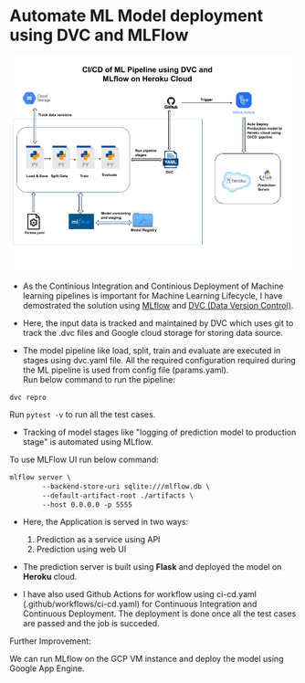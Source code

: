 # Automate ML Model deployment using DVC and MLFlow

![ML Pipeline](/Misc/ML_pipeline.png "Workflow")

* As the Continious Integration and Continious Deployment of Machine learning pipelines is important for Machine Learning Lifecycle, I  have demostrated the solution using [MLflow](https://mlflow.org/) and [DVC (Data Version Control)](https://dvc.org/).

* Here, the input data is tracked and maintained by DVC which uses git to track the .dvc files and Google cloud storage for storing data source. 

* The model pipeline like load, split, train and evaluate are executed in stages using dvc.yaml file. All the required configuration required during the ML pipeline is used from config file (params.yaml).<br>
Run below command to run the pipeline:
```
dvc repro
```
Run ```pytest -v``` to run all the test cases.
* Tracking of model stages like "logging of prediction model to production stage" is automated using MLflow. 

To use MLFlow UI run below command:
```
mlflow server \
        --backend-store-uri sqlite:///mlflow.db \
        --default-artifact-root ./artifacts \
        --host 0.0.0.0 -p 5555
```

* Here, the Application is served in two ways:<br>
    1. Prediction as a service using API
    1. Prediction using web UI 

* The prediction server is built using **Flask** and deployed the model on **Heroku** cloud.


* I have also used Github Actions for workflow using ci-cd.yaml (.github/workflows/ci-cd.yaml) for Continuous Integration and Continuous Deployment. The deployment is done once all the test cases are passed and the job is succeded.

Further Improvement: <br>

We can run MLflow on the GCP VM instance and deploy the model using Google App Engine. 